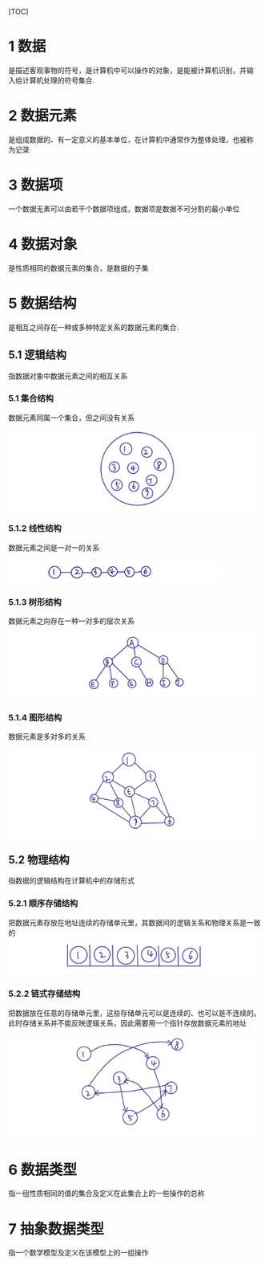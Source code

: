 [TOC]



# 1 数据

是描述客观事物的符号，是计算机中可以操作的对象，是能被计算机识别，并输
入给计算机处理的符号集合.



# 2 数据元素

是组成数据的、有一定意义的基本单位，在计算机中通常作为整体处理，也被称
为记录



# 3 数据项

一个数据无素可以由若干个数据项组成，数据项是数据不可分割的最小单位



# 4 数据对象

是性质相同的数据元素的集合，是数据的子集



# 5 数据结构

是相互之间存在一种或多种特定关系的数据元素的集合.



## 5.1 逻辑结构

指数据对象中数据元素之间的相互关系



### 5.1 集合结构

数据元素同属一个集合，但之间没有关系

![](./resources/1.1.png)



### 5.1.2 线性结构

数据元素之间是一对一的关系

![](./resources/1.2.png)



### 5.1.3 树形结构

数据元素之向存在一种一对多的层次关系

![](./resources/1.3.png)



### 5.1.4 图形结构

数据元素是多对多的关系

![](./resources/1.4.png)



## 5.2 物理结构

指数据的逻辑结构在计算机中的存储形式



### 5.2.1 顺序存储结构

把数据元素存放在地址连续的存储单元里，其数据间的逻辑关系和物理关系是一致的
![](./resources/1.5.png)



### 5.2.2 链式存储结构

把数据放在任意的存储单元里，这些存储单元可以是连续的、也可以是不连续的。此时存储关系并不能反映逻辑关系，因此需要用一个指针存放数据元素的地址

![](./resources/1.6.png)



# 6 数据类型

指一组性质相同的值的集合及定义在此集合上的一些操作的总称



# 7 抽象数据类型

指一个数学模型及定义在该模型上的一组操作

